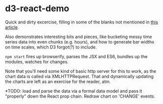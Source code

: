 # d3-react-demo

Quick and dirty excercise, filling in some of the blanks not mentioned in [this article](http://blog.siftscience.com/blog/2015/4/6/d-threeact-how-sift-science-made-d3-react-besties).

Also demonstrates interesting bits and pieces, like bucketing messy time series data into even chunks (e.g. hours), and how to generate bar widths on time scales, which D3 forgot(?) to include.

`npm start` fires up browserify, parses the JSX and ES6, bundles up the modules, watches for changes.

Note that you'll need some kind of basic http server for this to work, as the chart data is called via XMLHTTPRequest. That and dynamically updating the charts are left as an exercise for the reader, atm.

*TODO: load and parse the data via a formal data model and pass it "properly" down the React prop chain. Redraw chart on 'CHANGE' events.
